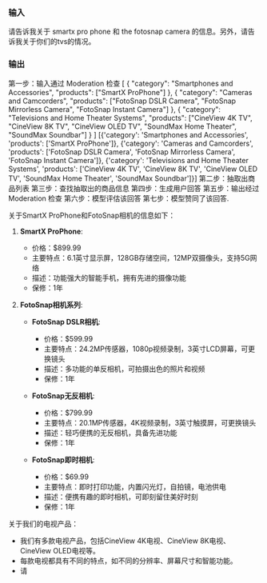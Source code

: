 ### 输入
请告诉我关于 smartx pro phone 和 the fotosnap camera 的信息。另外，请告诉我关于你们的tvs的情况。

### 输出
第一步：输入通过 Moderation 检查
[
    {
        "category": "Smartphones and Accessories",
        "products": ["SmartX ProPhone"]
    },
    {
        "category": "Cameras and Camcorders",
        "products": ["FotoSnap DSLR Camera", "FotoSnap Mirrorless Camera", "FotoSnap Instant Camera"]
    },
    {
        "category": "Televisions and Home Theater Systems",
        "products": ["CineView 4K TV", "CineView 8K TV", "CineView OLED TV", "SoundMax Home Theater", "SoundMax Soundbar"]
    }
]
[{'category': 'Smartphones and Accessories', 'products': ['SmartX ProPhone']}, {'category': 'Cameras and Camcorders', 'products': ['FotoSnap DSLR Camera', 'FotoSnap Mirrorless Camera', 'FotoSnap Instant Camera']}, {'category': 'Televisions and Home Theater Systems', 'products': ['CineView 4K TV', 'CineView 8K TV', 'CineView OLED TV', 'SoundMax Home Theater', 'SoundMax Soundbar']}]
第二步：抽取出商品列表
第三步：查找抽取出的商品信息
第四步：生成用户回答
第五步：输出经过 Moderation 检查
第六步：模型评估该回答
第七步：模型赞同了该回答.

关于SmartX ProPhone和FotoSnap相机的信息如下：
1. **SmartX ProPhone**:
   - 价格：$899.99
   - 主要特点：6.1英寸显示屏，128GB存储空间，12MP双摄像头，支持5G网络
   - 描述：功能强大的智能手机，拥有先进的摄像功能
   - 保修：1年

2. **FotoSnap相机系列**:
   - **FotoSnap DSLR相机**:
     - 价格：$599.99
     - 主要特点：24.2MP传感器，1080p视频录制，3英寸LCD屏幕，可更换镜头
     - 描述：多功能的单反相机，可拍摄出色的照片和视频
     - 保修：1年

   - **FotoSnap无反相机**:
     - 价格：$799.99
     - 主要特点：20.1MP传感器，4K视频录制，3英寸触摸屏，可更换镜头
     - 描述：轻巧便携的无反相机，具备先进功能
     - 保修：1年

   - **FotoSnap即时相机**:
     - 价格：$69.99
     - 主要特点：即时打印功能，内置闪光灯，自拍镜，电池供电
     - 描述：便携有趣的即时相机，可即刻留住美好时刻
     - 保修：1年

关于我们的电视产品：
- 我们有多款电视产品，包括CineView 4K电视、CineView 8K电视、CineView OLED电视等。
- 每款电视都具有不同的特点，如不同的分辨率、屏幕尺寸和智能功能。
- 请
